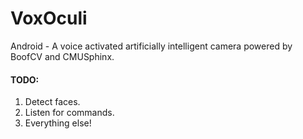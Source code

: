 # VoxOculi
Android - A voice activated artificially intelligent camera powered by BoofCV and CMUSphinx.

#### TODO:
1. Detect faces.
2. Listen for commands.
3. Everything else!
